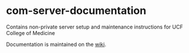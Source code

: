 # com-server-documentation
Contains non-private server setup and maintenance instructions for UCF College of Medicine

Documentation is maintained on the [wiki](https://github.com/schrauger/com-server-documentation/wiki).

